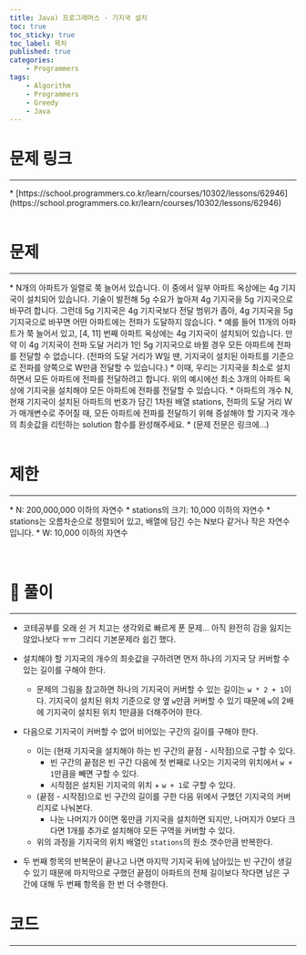 ```yaml
---
title: Java) 프로그래머스 - 기지국 설치
toc: true
toc_sticky: true
toc_label: 목차
published: true
categories:
    - Programmers
tags:
    - Algorithm
    - Programmers
    - Greedy
    - Java
---
```


# 문제 링크
<hr>
* [https://school.programmers.co.kr/learn/courses/10302/lessons/62946](https://school.programmers.co.kr/learn/courses/10302/lessons/62946)<br><br>

# 문제
<hr>
* N개의 아파트가 일렬로 쭉 늘어서 있습니다. 이 중에서 일부 아파트 옥상에는 4g 기지국이 설치되어 있습니다. 기술이 발전해 5g 수요가 높아져 4g 기지국을 5g 기지국으로 바꾸려 합니다. 그런데 5g 기지국은 4g 기지국보다 전달 범위가 좁아, 4g 기지국을 5g 기지국으로 바꾸면 어떤 아파트에는 전파가 도달하지 않습니다.
* 예를 들어 11개의 아파트가 쭉 늘어서 있고, [4, 11] 번째 아파트 옥상에는 4g 기지국이 설치되어 있습니다. 만약 이 4g 기지국이 전파 도달 거리가 1인 5g 기지국으로 바뀔 경우 모든 아파트에 전파를 전달할 수 없습니다. (전파의 도달 거리가 W일 땐, 기지국이 설치된 아파트를 기준으로 전파를 양쪽으로 W만큼 전달할 수 있습니다.)
* 이때, 우리는 기지국을 최소로 설치하면서 모든 아파트에 전파를 전달하려고 합니다. 위의 예시에선 최소 3개의 아파트 옥상에 기지국을 설치해야 모든 아파트에 전파를 전달할 수 있습니다.
* 아파트의 개수 N, 현재 기지국이 설치된 아파트의 번호가 담긴 1차원 배열 stations, 전파의 도달 거리 W가 매개변수로 주어질 때, 모든 아파트에 전파를 전달하기 위해 증설해야 할 기지국 개수의 최솟값을 리턴하는 solution 함수를 완성해주세요.
* (문제 전문은 링크에...)<br><br>

# 제한
<hr>
* N: 200,000,000 이하의 자연수
* stations의 크기: 10,000 이하의 자연수
* stations는 오름차순으로 정렬되어 있고, 배열에 담긴 수는 N보다 같거나 작은 자연수입니다.
* W: 10,000 이하의 자연수<br><br><br>

# 👀 풀이
<hr>

* 코테공부를 오래 쉰 거 치고는 생각외로 빠르게 푼 문제... 아직 완전히 감을 잃지는 않았나보다 ㅠㅠ 그리디 기본문제라 쉽긴 했다.
* 설치해야 할 기지국의 개수의 최솟값을 구하려면 먼저 하나의 기지국 당 커버할 수 있는 길이를 구해야 한다.
    * 문제의 그림을 참고하면 하나의 기지국이 커버할 수 있는 길이는 `w * 2 + 1`이다. 기지국이 설치된 위치 기준으로 양 옆 `w`만큼 커버할 수 있기 때문에 `w`의 2배에 기지국이 설치된 위치 1만큼을 더해주어야 한다.

* 다음으로 기지국이 커버할 수 없어 비어있는 구간의 길이를 구해야 한다.
    * 이는 (현재 기지국을 설치해야 하는 빈 구간의 끝점 - 시작점)으로 구할 수 있다.
        * 빈 구간의 끝점은 빈 구간 다음에 첫 번째로 나오는 기지국의 위치에서 `w + 1`만큼을 빼면 구할 수 있다.
        * 시작점은 설치된 기지국의 위치 + `w + 1`로 구할 수 있다.
    * (끝점 - 시작점)으로 빈 구간의 길이를 구한 다음 위에서 구했던 기지국의 커버리지로 나눠본다.
        * 나눈 나머지가 0이면 몫만큼 기지국을 설치하면 되지만, 나머지가 0보다 크다면 1개를 추가로 설치해야 모든 구역을 커버할 수 있다.
    * 위의 과정을 기지국의 위치 배열인 `stations`의 원소 갯수만큼 반복한다.
    
* 두 번째 항목의 반복문이 끝나고 나면 마지막 기지국 뒤에 남아있는 빈 구간이 생길 수 있기 때문에 마지막으로 구했던 끝점이 아파트의 전체 길이보다 작다면 남은 구간에 대해 두 번째 항목을 한 번 더 수행한다.

# 코드
<hr>

<script src="https://gist.github.com/miro7923/4330cbc0e820660fdb28eca5b24e74a5.js"></script>
